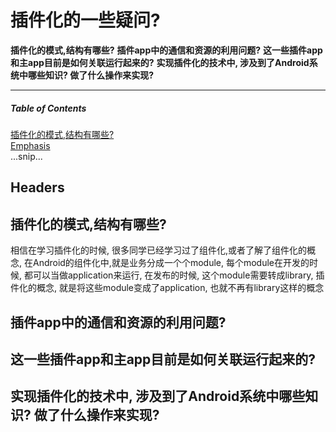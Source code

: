 
# 插件化的一些疑问?


**插件化的模式,结构有哪些?**
**插件app中的通信和资源的利用问题?**
**这一些插件app和主app目前是如何关联运行起来的?**
**实现插件化的技术中, 涉及到了Android系统中哪些知识? 做了什么操作来实现?**


-------------------
##### Table of Contents  
[插件化的模式,结构有哪些?](#content1)  
[Emphasis](#emphasis)  
...snip...    
<a name="headers"/>
## Headers

 ## 插件化的模式,结构有哪些?
   相信在学习插件化的时候, 很多同学已经学习过了组件化,或者了解了组件化的概念, 在Android的组件化中,就是业务分成一个个module, 每个module在开发的时候, 都可以当做application来运行, 在发布的时候, 这个module需要转成library, 插件化的概念, 就是将这些module变成了application, 也就不再有library这样的概念 




## 插件app中的通信和资源的利用问题?
## 这一些插件app和主app目前是如何关联运行起来的?
## 实现插件化的技术中, 涉及到了Android系统中哪些知识? 做了什么操作来实现?


